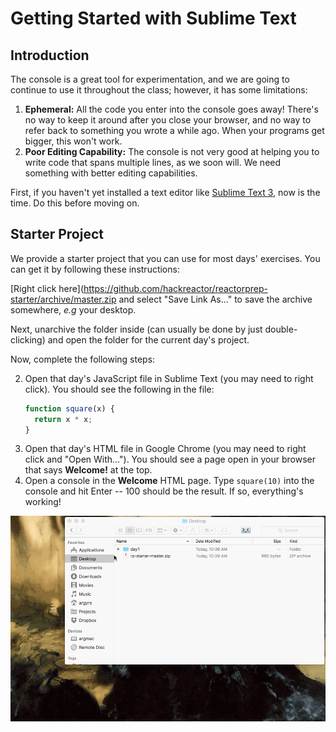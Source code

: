 # Getting Started with Sublime Text

## Introduction

The console is a great tool for experimentation, and we are going to continue to
use it throughout the class; however, it has some limitations:

1. **Ephemeral:** All the code you enter into the console goes away! There's no
   way to keep it around after you close your browser, and no way to refer
   back to something you wrote a while ago. When your programs get bigger, this
   won't work.
2. **Poor Editing Capability:** The console is not very good at helping you to
   write code that spans multiple lines, as we soon will. We need something with
   better editing capabilities.

First, if you haven't yet installed a text editor like
[Sublime Text 3](http://www.sublimetext.com/3), now is the time. Do this before moving on.

## Starter Project

We provide a starter project that you can use for most days' exercises. You can
get it by following these instructions:

[Right click here](https://github.com/hackreactor/reactorprep-starter/archive/master.zip
and select "Save Link As..." to save the archive somewhere, *e.g* your desktop.

Next, unarchive the folder inside (can usually be done by just double-clicking)
and open the folder for the current day's project.

Now, complete the following steps:

2. Open that day's JavaScript file in Sublime Text (you may need to right click).
   You should see the following in the file:
   ```js
   function square(x) {
     return x * x;
   }
   ```
3. Open that day's HTML file in Google Chrome (you may need to right click and
   "Open With..."). You should see a page open in your browser that says
   **Welcome!** at the top.
4. Open a console in the **Welcome** HTML page. Type `square(10)` into the
   console and hit Enter -- 100 should be the result. If so, everything's
   working!

![open starter files](img/starter-open-files.gif)
